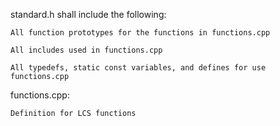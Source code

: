 standard.h shall include the following:

    All function prototypes for the functions in functions.cpp
    
    All includes used in functions.cpp
    
    All typedefs, static const variables, and defines for use functions.cpp
    

functions.cpp:

    Definition for LCS functions
